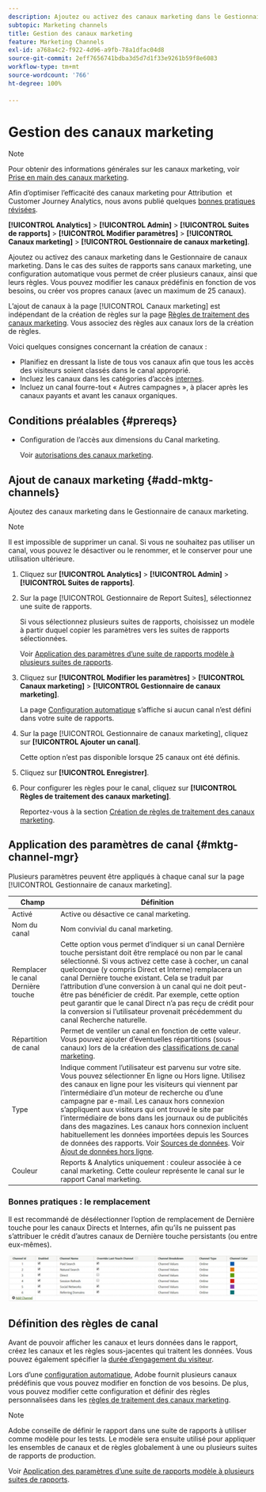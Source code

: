 ```yaml
---
description: Ajoutez ou activez des canaux marketing dans le Gestionnaire de canaux marketing. Dans le cas des suites de rapports sans canaux marketing, une configuration automatique vous permet de créer plusieurs canaux, ainsi que leurs règles. Vous pouvez modifier les canaux prédéfinis en fonction de vos besoins, ou créer vos propres canaux (avec un maximum de 25 canaux).
subtopic: Marketing channels
title: Gestion des canaux marketing
feature: Marketing Channels
exl-id: a768a4c2-f922-4d96-a9fb-78a1dfac04d8
source-git-commit: 2eff7656741bdba3d5d7d1f33e9261b59f8e6083
workflow-type: tm+mt
source-wordcount: '766'
ht-degree: 100%

---
```


# Gestion des canaux marketing

>[!NOTE]
>
> Pour obtenir des informations générales sur les canaux marketing, voir [Prise en main des canaux marketing](/help/components/c-marketing-channels/c-getting-started-mchannel.md).
>
> Afin d’optimiser l’efficacité des canaux marketing pour Attribution  et Customer Journey Analytics, nous avons publié quelques [bonnes pratiques révisées](/help/components/c-marketing-channels/mchannel-best-practices.md).

**[!UICONTROL Analytics]** > **[!UICONTROL Admin]** > **[!UICONTROL Suites de rapports]** > **[!UICONTROL Modifier paramètres]** > **[!UICONTROL Canaux marketing]** > **[!UICONTROL Gestionnaire de canaux marketing]**.

Ajoutez ou activez des canaux marketing dans le Gestionnaire de canaux marketing. Dans le cas des suites de rapports sans canaux marketing, une configuration automatique vous permet de créer plusieurs canaux, ainsi que leurs règles. Vous pouvez modifier les canaux prédéfinis en fonction de vos besoins, ou créer vos propres canaux (avec un maximum de 25 canaux).

L’ajout de canaux à la page [!UICONTROL Canaux marketing] est indépendant de la création de règles sur la page [Règles de traitement des canaux marketing](/help/admin/admin/c-manage-report-suites/c-edit-report-suites/marketing-channels/c-rules.md). Vous associez des règles aux canaux lors de la création de règles.

Voici quelques consignes concernant la création de canaux :

* Planifiez en dressant la liste de tous vos canaux afin que tous les accès des visiteurs soient classés dans le canal approprié.
* Incluez les canaux dans les catégories d’accès [internes](/help/admin/admin/c-manage-report-suites/c-edit-report-suites/marketing-channels/c-rules.md).
* Incluez un canal fourre-tout « Autres campagnes », à placer après les canaux payants et avant les canaux organiques.


## Conditions préalables {#prereqs}

* Configuration de l’accès aux dimensions du Canal marketing.

  Voir [autorisations des canaux marketing](/help/components/c-marketing-channels/c-channel-report-access.md).

## Ajout de canaux marketing {#add-mktg-channels}

Ajoutez des canaux marketing dans le Gestionnaire de canaux marketing.

>[!NOTE]
>
>Il est impossible de supprimer un canal. Si vous ne souhaitez pas utiliser un canal, vous pouvez le désactiver ou le renommer, et le conserver pour une utilisation ultérieure.

1. Cliquez sur **[!UICONTROL Analytics]** > **[!UICONTROL Admin]** > **[!UICONTROL Suites de rapports]**.
1. Sur la page [!UICONTROL Gestionnaire de Report Suites], sélectionnez une suite de rapports.

   Si vous sélectionnez plusieurs suites de rapports, choisissez un modèle à partir duquel copier les paramètres vers les suites de rapports sélectionnées.

   Voir   [Application des paramètres d’une suite de rapports modèle à plusieurs suites de rapports](/help/components/c-marketing-channels/c-getting-started-mchannel.md).

1. Cliquez sur **[!UICONTROL Modifier les paramètres]** > **[!UICONTROL Canaux marketing]** > **[!UICONTROL Gestionnaire de canaux marketing]**.

   La page [Configuration automatique](/help/components/c-marketing-channels/c-getting-started-mchannel.md) s’affiche si aucun canal n’est défini dans votre suite de rapports.

1. Sur la page [!UICONTROL Gestionnaire de canaux marketing], cliquez sur **[!UICONTROL Ajouter un canal]**.

   Cette option n’est pas disponible lorsque 25 canaux ont été définis.

1. Cliquez sur **[!UICONTROL Enregistrer]**.
1. Pour configurer les règles pour le canal, cliquez sur **[!UICONTROL Règles de traitement des canaux marketing]**.

   Reportez-vous à la section [Création de règles de traitement des canaux marketing](/help/admin/admin/c-manage-report-suites/c-edit-report-suites/marketing-channels/c-rules.md).

## Application des paramètres de canal {#mktg-channel-mgr}

Plusieurs paramètres peuvent être appliqués à chaque canal sur la page [!UICONTROL Gestionnaire de canaux marketing].

| Champ | Définition |
|--- |--- |
| Activé | Active ou désactive ce canal marketing. |
| Nom du canal | Nom convivial du canal marketing. |
| Remplacer le canal Dernière touche | Cette option vous permet d’indiquer si un canal Dernière touche persistant doit être remplacé ou non par le canal sélectionné. Si vous activez cette case à cocher, un canal quelconque (y compris Direct et Interne) remplacera un canal Dernière touche existant. Cela se traduit par l’attribution d’une conversion à un canal qui ne doit peut-être pas bénéficier de crédit. Par exemple, cette option peut garantir que le canal Direct n’a pas reçu de crédit pour la conversion si l’utilisateur provenait précédemment du canal Recherche naturelle. |
| Répartition de canal | Permet de ventiler un canal en fonction de cette valeur. Vous pouvez ajouter d’éventuelles répartitions (sous-canaux) lors de la création des [classifications de canal marketing](/help/admin/admin/c-manage-report-suites/c-edit-report-suites/marketing-channels/classifications-mchannel.md). |
| Type | Indique comment l’utilisateur est parvenu sur votre site. Vous pouvez sélectionner En ligne ou Hors ligne. Utilisez des canaux en ligne pour les visiteurs qui viennent par l’intermédiaire d’un moteur de recherche ou d’une campagne par e-mail. Les canaux hors connexion s’appliquent aux visiteurs qui ont trouvé le site par l’intermédiaire de bons dans les journaux ou de publicités dans des magazines. Les canaux hors connexion incluent habituellement les données importées depuis les Sources de données des rapports. Voir [Sources de données](https://experienceleague.adobe.com/docs/analytics/import/data-sources/datasrc-home.html?lang=fr). Voir [Ajout de données hors ligne](/help/components/c-marketing-channels/c-getting-started-mchannel.md). |
| Couleur | Reports &amp; Analytics uniquement : couleur associée à ce canal marketing. Cette couleur représente le canal sur le rapport Canal marketing. |

### Bonnes pratiques : le remplacement

Il est recommandé de désélectionner l’option de remplacement de Dernière touche pour les canaux Directs et Internes, afin qu’ils ne puissent pas s’attribuer le crédit d’autres canaux de Dernière touche persistants (ou entre eux-mêmes).

![](assets/int-channel2.png)

## Définition des règles de canal

Avant de pouvoir afficher les canaux et leurs données dans le rapport, créez les canaux et les règles sous-jacentes qui traitent les données. Vous pouvez également spécifier la [durée d’engagement du visiteur](/help/admin/admin/c-manage-report-suites/c-edit-report-suites/marketing-channels/visitor-engagement.md).

Lors d’une [configuration automatique](/help/components/c-marketing-channels/c-getting-started-mchannel.md), Adobe fournit plusieurs canaux prédéfinis que vous pouvez modifier en fonction de vos besoins. De plus, vous pouvez modifier cette configuration et définir des règles personnalisées dans les [règles de traitement des canaux marketing](/help/admin/admin/c-manage-report-suites/c-edit-report-suites/marketing-channels/c-rules.md).

>[!NOTE]
>
>Adobe conseille de définir le rapport dans une suite de rapports à utiliser comme modèle pour les tests. Le modèle sera ensuite utilisé pour appliquer les ensembles de canaux et de règles globalement à une ou plusieurs suites de rapports de production.
>
>Voir   [Application des paramètres d’une suite de rapports modèle à plusieurs suites de rapports](/help/components/c-marketing-channels/c-getting-started-mchannel.md).
